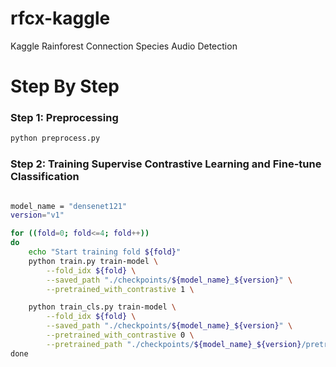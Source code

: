 # rfcx-kaggle
Kaggle Rainforest Connection Species Audio Detection

# Step By Step

### Step 1: Preprocessing

```bash
python preprocess.py
```

### Step 2: Training Supervise Contrastive Learning and Fine-tune Classification 

```bash

model_name = "densenet121"
version="v1"

for ((fold=0; fold<=4; fold++))
do
    echo "Start training fold ${fold}"
    python train.py train-model \
        --fold_idx ${fold} \
        --saved_path "./checkpoints/${model_name}_${version}" \
        --pretrained_with_contrastive 1 \

    python train_cls.py train-model \
        --fold_idx ${fold} \
        --saved_path "./checkpoints/${model_name}_${version}" \
        --pretrained_with_contrastive 0 \
        --pretrained_path "./checkpoints/${model_name}_${version}/pretrained_best_fold${fold}.h5" \
done
```
